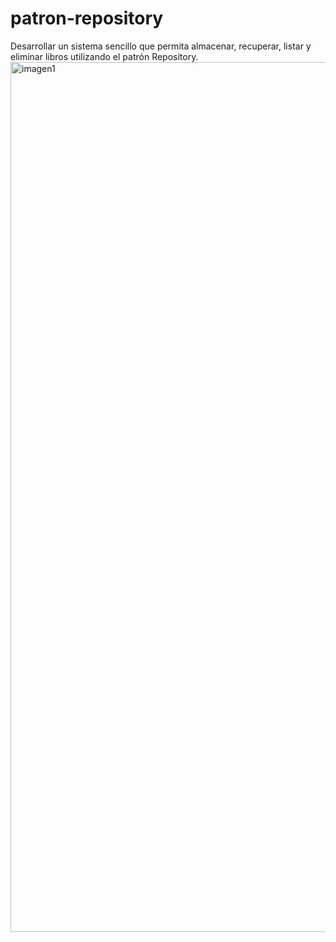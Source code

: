 # patron-repository
Desarrollar un sistema sencillo que permita almacenar, recuperar, listar y eliminar libros utilizando el patrón Repository.
<img width="1392" alt="imagen1" src="https://github.com/IkerMarcor/patron-repository/assets/99061325/2da01196-cdb0-4008-b0cb-22742e062e7b">
